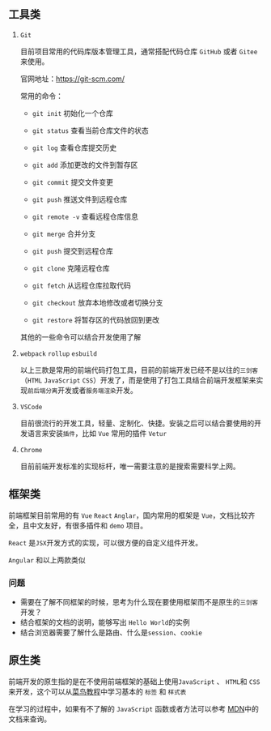 ## 工具类

1. `Git` 

   目前项目常用的代码库版本管理工具，通常搭配代码仓库 `GitHub` 或者 `Gitee` 来使用。

   官网地址：https://git-scm.com/

   常用的命令：

   - `git init` 初始化一个仓库

   - `git status` 查看当前仓库文件的状态

   - `git log` 查看仓库提交历史

   - `git add` 添加更改的文件到暂存区

   - `git commit` 提交文件变更

   - `git push` 推送文件到远程仓库

   - `git remote -v` 查看远程仓库信息

   -  `git merge` 合并分支

   -  `git push` 提交到远程仓库

   -  `git clone` 克隆远程仓库

   -  `git fetch` 从远程仓库拉取代码

   -  `git checkout` 放弃本地修改或者切换分支

   -  `git restore` 将暂存区的代码放回到更改

     其他的一些命令可以结合开发使用了解

2. `webpack` `rollup` `esbuild`

   以上三款是常用的前端代码打包工具，目前的前端开发已经不是以往的`三剑客`（`HTML` `JavaScript` `CSS`）开发了，而是使用了打包工具结合前端开发框架来实现`前后端分离`开发或者`服务端渲染`开发。

3. `VSCode`

   目前很流行的开发工具，轻量、定制化、快捷。安装之后可以结合要使用的开发语言来安装`插件`，比如 `Vue` 常用的插件 `Vetur`

4. `Chrome`

   目前前端开发标准的实现标杆，唯一需要注意的是搜索需要科学上网。

## 框架类

前端框架目前常用的有 `Vue` `React` `Anglar`，国内常用的框架是 `Vue`，文档比较齐全，且中文友好，有很多插件和 `demo` 项目。

`React` 是`JSX`开发方式的实现，可以很方便的自定义组件开发。

`Angular` 和以上两款类似

### 问题

- 需要在了解不同框架的时候，思考为什么现在要使用框架而不是原生的`三剑客`开发？
- 结合框架的文档的说明，能够写出 `Hello World`的实例
- 结合浏览器需要了解什么是路由、什么是`session`、`cookie`

## 原生类

前端开发的原生指的是在不使用前端框架的基础上使用`JavaScript` 、 `HTML`和 `CSS`来开发，这个可以从[菜鸟教程](https://www.runoob.com/)中学习基本的 `标签` 和 `样式表`

在学习的过程中，如果有不了解的 `JavaScript` 函数或者方法可以参考 [MDN](https://developer.mozilla.org/zh-CN/)中的文档来查询。
